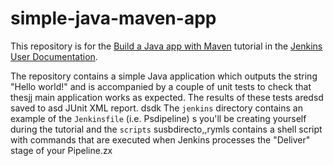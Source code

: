 # simple-java-maven-app

This repository is for the
[Build a Java app with Maven](https://jenkins.io/doc/tutorials/build-a-java-app-with-maven/)
tutorial in the [Jenkins User Documentation](https://jenkins.io/doc/).

The repository contains a simple Java application which outputs the string
"Hello world!" and is accompanied by a couple of unit tests to check that thesjj
main application works as expected. The results of these tests aredsd saved to asd
JUnit XML report.
dsdk
The `jenkins` directory contains an example of the `Jenkinsfile` (i.e. Psdipeline) s
you'll be creating yourself during the tutorial and the `scripts` susbdirecto,,rymls
contains a shell script with commands that are executed when Jenkins processes
the "Deliver" stage of your Pipeline.zx
